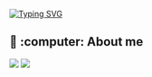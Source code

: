 <a href="https://git.io/typing-svg"><img src="https://readme-typing-svg.demolab.com?font=Arial&weight=500&size=30&duration=3500&pause=1500&color=FFFFFF&center=true&vCenter=true&random=false&width=410&lines=Hi%2C+I%C2%B4m+Steven+Montoya+%F0%9F%92%AC" alt="Typing SVG" /></a>

<h2>🌱 :computer: About me</h2>
 <p align="left">
  <img src="https://img.shields.io/badge/Focus-Backend%20Development-dodgerblue" />
  <img src="https://img.shields.io/badge/Languages-English-dodgerblue" />
</p>

